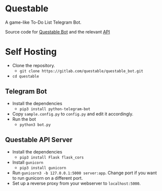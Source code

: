 # Questable

A game-like To-Do List Telegram Bot.

Source code for [Questable Bot](https://t.me/questable_bot) and the relevant
[API](https://api.questable.webionite.com/)

# Self Hosting

+ Clone the repository.
	+ `git clone https://gitlab.com/questable/questable_bot.git`
+ `cd questable`

## Telegram Bot

+ Install the dependencies
	+ `pip3 install python-telegram-bot`
+ Copy `sample.config.py` to `config.py` and edit it accordingly.
+ Run the bot
	+ `python3 bot.py`

## Questable API Server

+ Install the dependencies
	+ `pip3 install Flask flask_cors`
+ Install `gunicorn`
	+ `pip3 install gunicorn`
+ Run `gunicorn3 -b 127.0.0.1:5000 server:app`. Change port if you want to run
  gunicorn on a different port.
+ Set up a reverse proxy from your webserver to `localhost:5000`.

